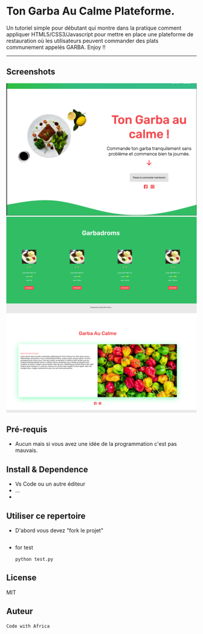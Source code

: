 # Ton Garba Au Calme Plateforme.

Un tutoriel simple pour débutant qui montre dans la pratique comment appliquer HTML5/CSS3/Javascript pour mettre en place une plateforme de restauration où les utilisateurs peuvent commander des plats communement appelés GARBA. 
Enjoy !!

---
## Screenshots
![homepage](A.png)
![section](B.png)
![About](D.png)

## Pré-requis
- Aucun mais si vous avez une idée de la programmation c'est pas mauvais.

## Install & Dependence
- Vs Code ou un autre éditeur
- ...
- 

## Utiliser ce repertoire
- D'abord vous devez "fork le projet"
  ```
  
  ```
- for test
  ```
  python test.py
  ```

## License
MIT

## Auteur

```
Code with Africa
```
